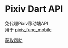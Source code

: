 # Pixiv Dart API

免代理Pixiv移动端API  
用于 [pixiv_func_mobile](https://github.com/git-xiaocao/pixiv_func_mobile)

[获取帮助](https://pixiv.xiaocao.site/#/pixiv-api/dart)